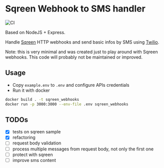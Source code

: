 # Sqreen Webhook to SMS handler
![CI](https://github.com/raphael-thibierge/sqreen_webhooks_to_sms/workflows/CI/badge.svg)

Based on NodeJS + Express.

Handle [Sqreen](https://www.sqreen.com) HTTP webhooks and send basic infos by SMS using [Twilio](https://www.twilio.com).

Note: this is very minimal and was created just to play around with Sqreen webhooks. This code will probably not be maintained or improved.

## Usage
- Copy `example.env` to `.env` and configure APIs credentials
- Run it with docker
```bash
docker build . -t sqreen_webhooks
docker run -p 3000:3000 --env-file .env sqreen_webhooks
```

## TODOs
- [x] tests on sqreen sample
- [x] refactoring
- [ ] request body validation
- [ ] process multiple messages from request body, not only the first one
- [ ] protect with sqreen
- [ ] improve sms content
